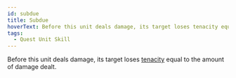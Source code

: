 ```yaml
---
id: subdue
title: Subdue
hoverText: Before this unit deals damage, its target loses tenacity equal to the amount of damage dealt.
tags:
  - Quest Unit Skill
---
```


Before this unit deals damage, its target loses [tenacity](/docs/all/glossary/tenacity) equal to the amount of damage dealt.